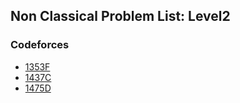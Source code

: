 ## Non Classical Problem List: Level2


### Codeforces
- [1353F](dynamic_programming/non_classical/l2-cf-1353F)
- [1437C](dynamic_programming/non_classical/l2-cf-1437C)
- [1475D](dynamic_programming/non_classical/l2-cf-1475D)


